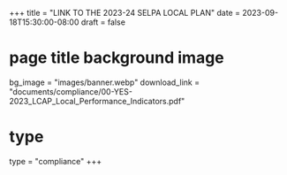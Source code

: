 +++
title = "LINK TO THE 2023-24 SELPA LOCAL PLAN"
date = 2023-09-18T15:30:00-08:00
draft = false
# page title background image
bg_image = "images/banner.webp"
download_link  = "documents/compliance/00-YES-2023_LCAP_Local_Performance_Indicators.pdf"

# type
type = "compliance"
+++

